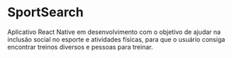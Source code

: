 # SportSearch
Aplicativo React Native em desenvolvimento com o objetivo de ajudar na inclusão social no esporte e atividades físicas, para que o usuário consiga encontrar treinos diversos e pessoas para treinar.
